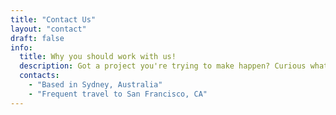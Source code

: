 ```yaml
---
title: "Contact Us"
layout: "contact"
draft: false
info: 
  title: Why you should work with us!
  description: Got a project you're trying to make happen? Curious what AI can do for you? Let's start a conversation about your AI projects.
  contacts: 
    - "Based in Sydney, Australia"
    - "Frequent travel to San Francisco, CA"
---
```

